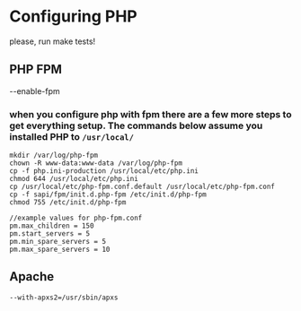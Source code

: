 # Configuring PHP
please, run make tests!

## PHP FPM
--enable-fpm
### when you configure php with fpm there are a few more steps to get everything setup. The commands below assume you installed PHP to `/usr/local/`

```
mkdir /var/log/php-fpm
chown -R www-data:www-data /var/log/php-fpm
cp -f php.ini-production /usr/local/etc/php.ini
chmod 644 /usr/local/etc/php.ini
cp /usr/local/etc/php-fpm.conf.default /usr/local/etc/php-fpm.conf
cp -f sapi/fpm/init.d.php-fpm /etc/init.d/php-fpm
chmod 755 /etc/init.d/php-fpm

//example values for php-fpm.conf
pm.max_children = 150
pm.start_servers = 5
pm.min_spare_servers = 5
pm.max_spare_servers = 10
```

## Apache
`--with-apxs2=/usr/sbin/apxs`


